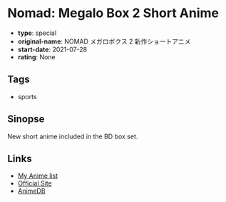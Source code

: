 # Nomad: Megalo Box 2 Short Anime

-   **type**: special
-   **original-name**: NOMAD メガロボクス 2 新作ショートアニメ
-   **start-date**: 2021-07-28
-   **rating**: None

## Tags

-   sports

## Sinopse

New short anime included in the BD box set.

## Links

-   [My Anime list](https://myanimelist.net/anime/48678/Nomad__Megalo_Box_2_Short_Anime)
-   [Official Site](https://megalobox.com/bluray/)
-   [AnimeDB](http://anidb.info/perl-bin/animedb.pl?show=anime&aid=15271)
